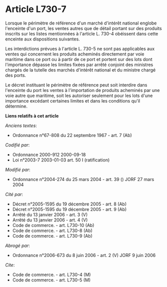# Article L730-7

Lorsque le périmètre de référence d'un marché d'intérêt national englobe l'enceinte d'un port, les ventes autres que de
détail portant sur des produits inscrits sur les listes mentionnées à l'article L. 730-4 obéissent dans cette enceinte aux
dispositions suivantes.

Les interdictions prévues à l'article L. 730-5 ne sont pas applicables aux ventes qui concernent les produits acheminés
directement par voie maritime dans ce port ou à partir de ce port et portent sur des lots dont l'importance dépasse les
limites fixées par arrêté conjoint des ministres chargés de la tutelle des marchés d'intérêt national et du ministre chargé
des ports.

Le décret instituant le périmètre de référence peut soit interdire dans l'enceinte du port les ventes à l'importation de
produits acheminés par une voie autre que maritime, soit les autoriser seulement pour les lots d'une importance excédant
certaines limites et dans les conditions qu'il détermine.

**Liens relatifs à cet article**

_Anciens textes_:

  - Ordonnance n°67-808 du 22 septembre 1967 - art. 7 (Ab)

_Codifié par_:

  - Ordonnance 2000-912 2000-09-18
  - Loi n°2003-7 2003-01-03 art. 50 I (ratification)

_Modifié par_:

  - Ordonnance n°2004-274 du 25 mars 2004 - art. 39 () JORF 27 mars 2004

_Cité par_:

  - Décret n°2005-1595 du 19 décembre 2005 - art. 8 (Ab)
  - Décret n°2005-1595 du 19 décembre 2005 - art. 9 (Ab)
  - Arrêté du 13 janvier 2006 - art. 3 (V)
  - Arrêté du 13 janvier 2006 - art. 4 (V)
  - Code de commerce. - art. L730-10 (Ab)
  - Code de commerce. - art. L730-8 (Ab)
  - Code de commerce. - art. L730-9 (Ab)

_Abrogé par_:

  - Ordonnance n°2006-673 du 8 juin 2006 - art. 2 (V) JORF 9 juin 2006

_Cite_:

  - Code de commerce. - art. L730-4 (M)
  - Code de commerce. - art. L730-5 (M)
